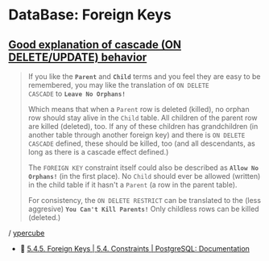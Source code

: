 # DataBase: Foreign Keys

## [Good explanation of cascade (ON DELETE/UPDATE) behavior](https://dba.stackexchange.com/questions/44956/good-explanation-of-cascade-on-delete-update-behavior)

> If you like the **`Parent`** and **`Child`** terms and you feel they are easy to be remembered, you may like the translation of `ON DELETE CASCADE` to **`Leave No Orphans!`**
>
> Which means that when a `Parent` row is deleted (killed), no orphan row should stay alive in the `Child` table. All children of the parent row are killed (deleted), too. If any of these children has grandchildren (in another table through another foreign key) and there is `ON DELETE CASCADE` defined, these should be killed, too (and all descendants, as long as there is a cascade effect defined.)
>
> The `FOREIGN KEY` constraint itself could also be described as **`Allow No Orphans!`** (in the first place). No `Child` should ever be allowed (written) in the child table if it hasn't a `Parent` (a row in the parent table).
>
> For consistency, the `ON DELETE RESTRICT` can be translated to the (less aggresive) **`You Can't Kill Parents!`** Only childless rows can be killed (deleted.)

/ [ypercube](https://dba.stackexchange.com/users/993/ypercube%e1%b5%80%e1%b4%b9)

- :beginner: [5.4.5. Foreign Keys |  5.4. Constraints | PostgreSQL: Documentation](https://www.postgresql.org/docs/current/ddl-constraints.html#DDL-CONSTRAINTS-FK)